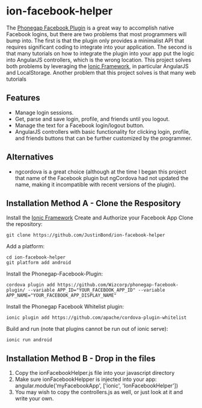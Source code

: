 # ion-facebook-helper

The [Phonegap Facebook Plugin](https://github.com/Wizcorp/phonegap-facebook-plugin) is a great way to accomplish native Facebook logins, but there are two problems that most programmers will bump into. The first is that the plugin only provides a minimalist API that requires significant coding to integrate into your application. The second is that many tutorials on how to integrate the plugin into your app put the logic into AngularJS controllers, which is the wrong location. This project solves both problems by leveraging the [Ionic Framework](http://ionicframework.com), in particular AngularJS and LocalStorage. Another problem that this project solves is that many web tutorials 

## Features

* Manage login sessions.
* Get, parse and save login, profile, and friends until you logout.
* Manage the text for a Facebook login/logout button.
* AngularJS controllers with basic functionality for clicking login, profile, and friends buttons that can be further customized by the programmer.

## Alternatives

* ngcordova is a great choice (although at the time I began this project that name of the Facebook plugin but ngCordova had not updated the name, making it incompatible with recent versions of the plugin).

## Installation Method A - Clone the Respository

Install the [Ionic Framework](http://ionicframework.com/getting-started/)
Create and Authorize your Facebook App
Clone the repository: 
```
git clone https://github.com/JustinBond/ion-facebook-helper
```
Add a platform:
```
cd ion-facebook-helper
git platform add android
```
Install the Phonegap-Facebook-Plugin: 
```
cordova plugin add https://github.com/Wizcorp/phonegap-facebook-plugin/ --variable APP_ID="YOUR_FACEBOOK_APP_ID" --variable APP_NAME="YOUR_FACEBOOK_APP_DISPLAY_NAME"
```
Install the Phonegap Facebook Whitelist plugin: 
```
ionic plugin add https://github.com/apache/cordova-plugin-whitelist
```
Build and run (note that plugins cannot be run out of ionic serve): 
```
ionic run android
```


## Installation Method B - Drop in the files

1. Copy the ionFacebookHelper.js file into your javascript directory 
2. Make sure ionFacebookHelpper is injected into your app: angular.module('myFacebookApp', ['ionic', 'IonFacebookHelper'])
3. You may wish to copy the controllers.js as well, or just look at it and write your own.
